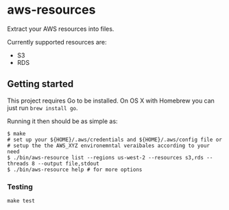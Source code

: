 # aws-resources

Extract your AWS resources into files.

Currently supported resources are:
- S3
- RDS

## Getting started

This project requires Go to be installed. On OS X with Homebrew you can just run `brew install go`.

Running it then should be as simple as:

```console
$ make
# set up your ${HOME}/.aws/credentials and ${HOME}/.aws/config file or 
# setup the the AWS_XYZ environemntal veraibales according to your need
$ ./bin/aws-resource list --regions us-west-2 --resources s3,rds --threads 8 --output file,stdout
$ ./bin/aws-resource help # for more options
```

### Testing

``make test``
